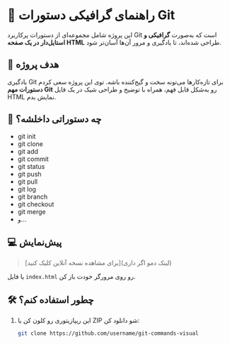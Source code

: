 # 📘 راهنمای گرافیکی دستورات Git

این پروژه شامل مجموعه‌ای از دستورات پرکاربرد Git است که به‌صورت **گرافیکی و استایل‌دار در یک صفحه HTML** طراحی شده‌اند، تا یادگیری و مرور آن‌ها آسان‌تر شود.

## 🎯 هدف پروژه

یادگیری Git برای تازه‌کارها می‌تونه سخت و گیج‌کننده باشه. توی این پروژه سعی کردم **دستورات مهم Git** رو به‌شکل قابل فهم، همراه با توضیح و طراحی شیک در یک فایل HTML نمایش بدم.

## 🧩 چه دستوراتی داخلشه؟

- git init
- git clone
- git add
- git commit
- git status
- git push
- git pull
- git log
- git branch
- git checkout
- git merge
- و...

## 💻 پیش‌نمایش

> [برای مشاهده نسخه آنلاین کلیک کنید](لینک دمو اگر داری)

یا فایل `index.html` رو روی مرورگر خودت باز کن.

## 🛠 چطور استفاده کنم؟

1. این ریپازیتوری رو کلون کن یا ZIP شو دانلود کن:
   ```bash
   git clone https://github.com/username/git-commands-visual
